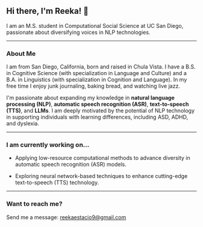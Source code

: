 ## Hi there, I'm Reeka! 👋

I am an M.S. student in Computational Social Science at UC San Diego, passionate about diversifying voices in NLP technologies.

---
### About Me

I am from San Diego, California, born and raised in Chula Vista. I have a B.S. in Cognitive Science (with specialization in Language and Culture) and a B.A. in Linguistics (with specialization in Cognition and Language). In my free time I enjoy junk journaling, baking bread, and watching live jazz.

I'm passionate about expanding my knowledge in **natural language processing (NLP)**, **automatic speech recognition (ASR)**, **text-to-speech (TTS)**, and **LLMs**. I am deeply motivated by the potential of NLP technology in supporting individuals with learning differences, including ASD, ADHD, and dyslexia.

---
### I am currently working on...
  
- Applying low-resource computational methods to advance diversity in automatic speech recognition (ASR) models.

- Exploring neural network-based techniques to enhance cutting-edge text-to-speech (TTS) technology.

---
### Want to reach me?

Send me a message: reekaestacio9@gmail.com
<!--
**rdestaci/rdestaci** is a ✨ _special_ ✨ repository because its `README.md` (this file) appears on your GitHub profile.

Here are some ideas to get you started:

- 🔭 I’m currently working on ...
- 🌱 I’m currently learning ...
- 👯 I’m looking to collaborate on ...
- 🤔 I’m looking for help with ...
- 💬 Ask me about ...
- 📫 How to reach me: ...
- 😄 Pronouns: ...
- ⚡ Fun fact: ...
-->
